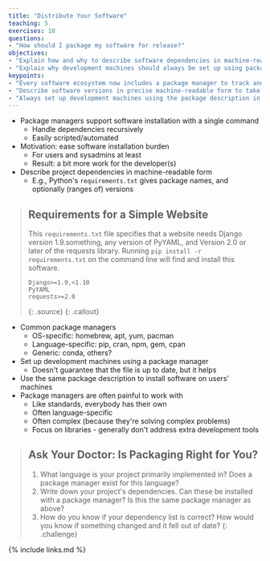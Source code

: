 ```yaml
---
title: "Distribute Your Software"
teaching: 5
exercises: 10
questions:
- "How should I package my software for release?"
objectives:
- "Explain how and why to describe software dependencies in machine-readable form."
- "Explain why development machines should always be set up using package descriptions."
keypoints:
- "Every software ecosystem now includes a package manager to track and update dependencies."
- "Describe software versions in precise machine-readable form to take advantage of these."
- "Always set up development machines using the package description in order to ensure it's up to date."
---
```


*   Package managers support software installation with a single command
    *   Handle dependencies recursively
    *   Easily scripted/automated
*   Motivation: ease software installation burden
    *   For users and sysadmins at least
    *   Result: a bit more work for the developer(s)
*   Describe project dependencies in machine-readable form
    *   E.g., Python's `requirements.txt` gives package names, and optionally (ranges of) versions

> ## Requirements for a Simple Website
>
> This `requirements.txt` file specifies that a website needs Django version 1.9.something,
> any version of PyYAML,
> and Version 2.0 or later of the requests library.
> Running `pip install -r requirements.txt` on the command line
> will find and install this software.
>
> ~~~
> Django>=1.9,<1.10
> PyYAML
> requests>=2.0
> ~~~
> {: .source}
{: .callout}

*   Common package managers
    *   OS-specific: homebrew, apt, yum, pacman
    *   Language-specific: pip, cran, npm, gem, cpan
    *   Generic: conda, others?
*   Set up development machines using a package manager
    *   Doesn't guarantee that the file is up to date, but it helps
*   Use the same package description to install software on users' machines
*   Package managers are often painful to work with
    *   Like standards, everybody has their own
    *   Often language-specific
    *   Often complex (because they're solving complex problems)
    *   Focus on libraries - generally don't address extra development tools

> ## Ask Your Doctor: Is Packaging Right for You?
>
> 1.  What language is your project primarily implemented in?
>     Does a package manager exist for this language?
> 2.  Write down your project's dependencies.
>     Can these be installed with a package manager?
>     Is this the same package manager as above?
> 3.  How do you know if your dependency list is correct?
>     How would you know if something changed and it fell out of date?
{: .challenge}

{% include links.md %}
